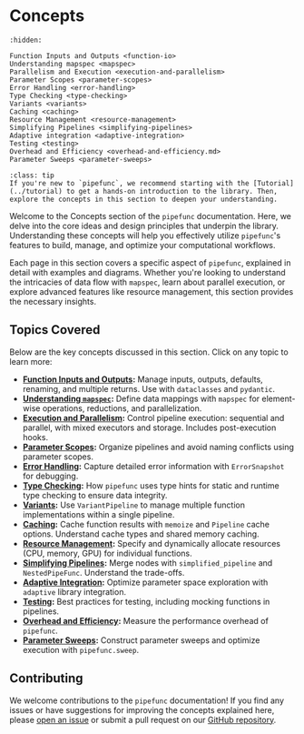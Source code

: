 # Concepts

```{toctree}
:hidden:

Function Inputs and Outputs <function-io>
Understanding mapspec <mapspec>
Parallelism and Execution <execution-and-parallelism>
Parameter Scopes <parameter-scopes>
Error Handling <error-handling>
Type Checking <type-checking>
Variants <variants>
Caching <caching>
Resource Management <resource-management>
Simplifying Pipelines <simplifying-pipelines>
Adaptive integration <adaptive-integration>
Testing <testing>
Overhead and Efficiency <overhead-and-efficiency.md>
Parameter Sweeps <parameter-sweeps>
```

```{admonition} Getting Started
:class: tip
If you're new to `pipefunc`, we recommend starting with the [Tutorial](../tutorial) to get a hands-on introduction to the library. Then, explore the concepts in this section to deepen your understanding.
```

Welcome to the Concepts section of the `pipefunc` documentation.
Here, we delve into the core ideas and design principles that underpin the library.
Understanding these concepts will help you effectively utilize `pipefunc`'s features to build, manage, and optimize your computational workflows.

Each page in this section covers a specific aspect of `pipefunc`, explained in detail with examples and diagrams.
Whether you're looking to understand the intricacies of data flow with `mapspec`, learn about parallel execution, or explore advanced features like resource management, this section provides the necessary insights.

## Topics Covered

Below are the key concepts discussed in this section. Click on any topic to learn more:

- **[Function Inputs and Outputs](./function-io):** Manage inputs, outputs, defaults, renaming, and multiple returns. Use with `dataclasses` and `pydantic`.
- **[Understanding `mapspec`](mapspec.md):** Define data mappings with `mapspec` for element-wise operations, reductions, and parallelization.
- **[Execution and Parallelism](./execution-and-parallelism):** Control pipeline execution: sequential and parallel, with mixed executors and storage. Includes post-execution hooks.
- **[Parameter Scopes](./parameter-scopes):** Organize pipelines and avoid naming conflicts using parameter scopes.
- **[Error Handling](./error-handling):** Capture detailed error information with `ErrorSnapshot` for debugging.
- **[Type Checking](./type-checking):** How `pipefunc` uses type hints for static and runtime type checking to ensure data integrity.
- **[Variants](./variants):** Use `VariantPipeline` to manage multiple function implementations within a single pipeline.
- **[Caching](./caching):** Cache function results with `memoize` and `Pipeline` cache options. Understand cache types and shared memory caching.
- **[Resource Management](./resource-management):** Specify and dynamically allocate resources (CPU, memory, GPU) for individual functions.
- **[Simplifying Pipelines](./simplifying-pipelines):** Merge nodes with `simplified_pipeline` and `NestedPipeFunc`. Understand the trade-offs.
- **[Adaptive Integration](./adaptive-integration):** Optimize parameter space exploration with `adaptive` library integration.
- **[Testing](./testing):** Best practices for testing, including mocking functions in pipelines.
- **[Overhead and Efficiency](./overhead-and-efficiency):** Measure the performance overhead of `pipefunc`.
- **[Parameter Sweeps](./parameter-sweeps):** Construct parameter sweeps and optimize execution with `pipefunc.sweep`.

## Contributing

We welcome contributions to the `pipefunc` documentation! If you find any issues or have suggestions for improving the concepts explained here, please [open an issue](https://github.com/pipefunc/pipefunc/issues/new) or submit a pull request on our [GitHub repository](https://github.com/pipefunc/pipefunc).
